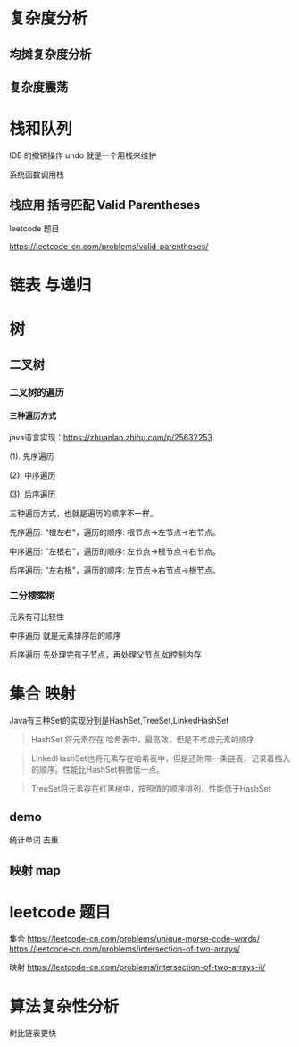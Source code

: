# 复杂度分析


## 均摊复杂度分析

## 复杂度震荡

# 栈和队列

IDE 的撤销操作 undo 就是一个用栈来维护

系统函数调用栈

## 栈应用 括号匹配 Valid Parentheses

leetcode 题目

https://leetcode-cn.com/problems/valid-parentheses/


# 链表 与递归


# 树

## 二叉树

### 二叉树的遍历

#### 三种遍历方式

java语言实现：https://zhuanlan.zhihu.com/p/25632253

(1). 先序遍历

(2). 中序遍历

(3). 后序遍历

三种遍历方式，也就是遍历的顺序不一样。

先序遍历: "根左右"，遍历的顺序: 根节点->左节点->右节点。

中序遍历: "左根右"，遍历的顺序: 左节点->根节点->右节点。

后序遍历: "左右根"，遍历的顺序: 左节点->右节点->根节点。


### 二分搜索树

元素有可比较性

中序遍历 就是元素排序后的顺序

后序遍历 先处理完孩子节点，再处理父节点,如控制内存


# 集合 映射

Java有三种Set的实现分别是HashSet,TreeSet,LinkedHashSet

>HashSet 将元素存在 哈希表中，最高效，但是不考虑元素的顺序

>LinkedHashSet也将元素存在哈希表中，但是还附带一条链表，记录着插入的顺序。性能比HashSet稍微低一点。

>TreeSet将元素存在红黑树中，按照值的顺序排列，性能低于HashSet


## demo 

统计单词 去重


## 映射 map









# leetcode 题目

集合
https://leetcode-cn.com/problems/unique-morse-code-words/
https://leetcode-cn.com/problems/intersection-of-two-arrays/


映射
https://leetcode-cn.com/problems/intersection-of-two-arrays-ii/





# 算法复杂性分析

树比链表更快




